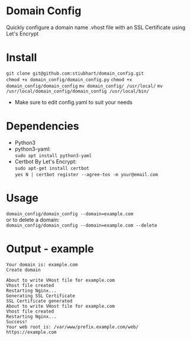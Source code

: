# Domain Config
Quickly configure a domain name .vhost file with an SSL Certificate using Let's Encrypt

# Install
`git clone git@github.com:stiubhart/domain_config.git`  
`chmod +x domain_config/domain_config.py`
`chmod +x domain_config/domain_config`
`mv domain_config/ /usr/local/`
`mv /usr/local/domain_config/domain_config /usr/local/bin/`
* Make sure to edit config.yaml to suit your needs

# Dependencies 
* Python3
* python3-yaml:  
`sudo apt install python3-yaml`
* Certbot By Let's Encrypt:  
`sudo apt-get install certbot`  
`yes N | certbot register --agree-tos -m your@email.com`

# Usage
`domain_config/domain_config --domain=example.com`<br>
or to delete a domain:<br>
`domain_config/domain_config --domain=example.com --delete`

# Output - example
`Your domain is: example.com`  
`Create domain`  
` `  
`About to write VHost file for example.com`  
`Vhost file created`  
`Restarting Nginx...`  
`Generating SSL Certificate`  
`SSL Certificate generated`  
`About to write VHost file for example.com`  
`Vhost file created`  
`Restarting Nginx...`  
`Success!`  
`Your web root is: /var/www/prefix.example.com/web/`  
`https://example.com`  
